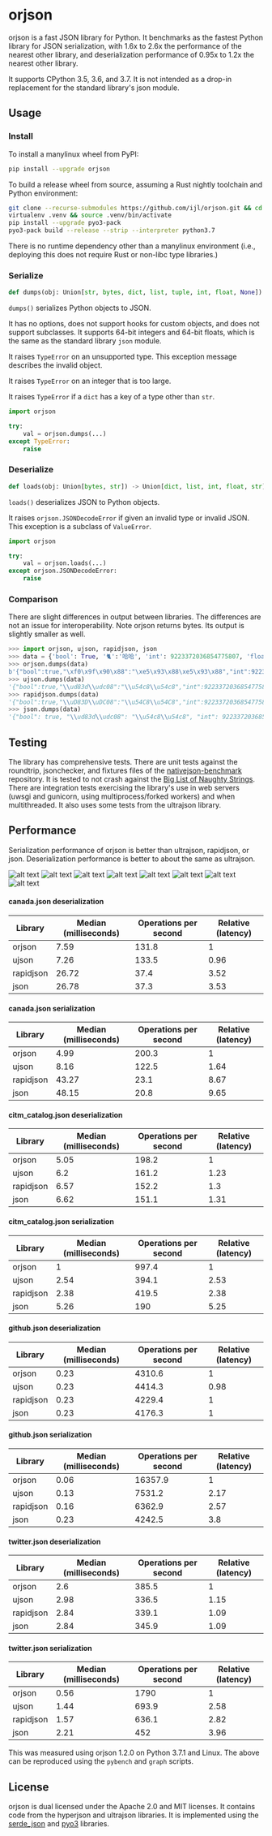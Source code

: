 # orjson

orjson is a fast JSON library for Python. It benchmarks as the fastest Python
library for JSON serialization, with 1.6x to 2.6x the performance of the nearest
other library, and deserialization performance of 0.95x to 1.2x
the nearest other library.

It supports CPython 3.5, 3.6, and 3.7. It is not intended
as a drop-in replacement for the standard library's json module.

## Usage

### Install

To install a manylinux wheel from PyPI:

```sh
pip install --upgrade orjson
```

To build a release wheel from source, assuming a Rust nightly toolchain
and Python environment:

```sh
git clone --recurse-submodules https://github.com/ijl/orjson.git && cd orjson
virtualenv .venv && source .venv/bin/activate
pip install --upgrade pyo3-pack
pyo3-pack build --release --strip --interpreter python3.7
```

There is no runtime dependency other than a manylinux environment (i.e.,
deploying this does not require Rust or non-libc type libraries.)

### Serialize

```python
def dumps(obj: Union[str, bytes, dict, list, tuple, int, float, None]) -> bytes: ...
```

`dumps()` serializes Python objects to JSON.

It has no options, does not support hooks for custom objects, and does not
support subclasses. It supports 64-bit integers and 64-bit floats, which
is the same as the standard library `json` module.

It raises `TypeError` on an unsupported type. This exception message
describes the invalid object.

It raises `TypeError` on an integer that is too large.

It raises `TypeError` if a `dict` has a key of a type other than `str`.


```python
import orjson

try:
    val = orjson.dumps(...)
except TypeError:
    raise
```

### Deserialize

```python
def loads(obj: Union[bytes, str]) -> Union[dict, list, int, float, str]: ...
```

`loads()` deserializes JSON to Python objects.

It raises `orjson.JSONDecodeError` if given an invalid type or invalid
JSON. This exception is a subclass of `ValueError`.


```python
import orjson

try:
    val = orjson.loads(...)
except orjson.JSONDecodeError:
    raise
```

### Comparison

There are slight differences in output between libraries. The differences
are not an issue for interoperability. Note orjson returns bytes. Its output
is slightly smaller as well.

```python
>>> import orjson, ujson, rapidjson, json
>>> data = {'bool': True, '🐈':'哈哈', 'int': 9223372036854775807, 'float': 1.337e+40}
>>> orjson.dumps(data)
b'{"bool":true,"\xf0\x9f\x90\x88":"\xe5\x93\x88\xe5\x93\x88","int":9223372036854775807,"float":1.337e40}'
>>> ujson.dumps(data)
'{"bool":true,"\\ud83d\\udc08":"\\u54c8\\u54c8","int":9223372036854775807,"float":1.337000000000000e+40}'
>>> rapidjson.dumps(data)
'{"bool":true,"\\uD83D\\uDC08":"\\u54C8\\u54C8","int":9223372036854775807,"float":1.337e+40}'
>>> json.dumps(data)
'{"bool": true, "\\ud83d\\udc08": "\\u54c8\\u54c8", "int": 9223372036854775807, "float": 1.337e+40}'
```

## Testing

The library has comprehensive tests. There are unit tests against the
roundtrip, jsonchecker, and fixtures files of the
[nativejson-benchmark](https://github.com/miloyip/nativejson-benchmark)
repository. It is tested to not crash against the
[Big List of Naughty Strings](https://github.com/minimaxir/big-list-of-naughty-strings).
There are integration tests exercising the library's use in web
servers (uwsgi and gunicorn, using multiprocess/forked workers) and when
multithreaded. It also uses some tests from the ultrajson library.

## Performance

Serialization performance of orjson is better than ultrajson, rapidjson, or
json. Deserialization performance is better to about the same as ultrajson.

![alt text](doc/twitter_serialization.png "twitter.json serialization")
![alt text](doc/twitter_deserialization.png "twitter.json deserialization")
![alt text](doc/citm_catalog_serialization.png "citm_catalog.json serialization")
![alt text](doc/citm_catalog_deserialization.png "citm_catalog.json deserialization")
![alt text](doc/github_serialization.png "github.json serialization")
![alt text](doc/github_deserialization.png "github.json deserialization")
![alt text](doc/canada_serialization.png "canada.json serialization")
![alt text](doc/canada_deserialization.png "canada.json deserialization")

#### canada.json deserialization

| Library   |   Median (milliseconds) |   Operations per second |   Relative (latency) |
|-----------|-------------------------|-------------------------|----------------------|
| orjson    |                    7.59 |                   131.8 |                 1    |
| ujson     |                    7.26 |                   133.5 |                 0.96 |
| rapidjson |                   26.72 |                    37.4 |                 3.52 |
| json      |                   26.78 |                    37.3 |                 3.53 |

#### canada.json serialization

| Library   |   Median (milliseconds) |   Operations per second |   Relative (latency) |
|-----------|-------------------------|-------------------------|----------------------|
| orjson    |                    4.99 |                   200.3 |                 1    |
| ujson     |                    8.16 |                   122.5 |                 1.64 |
| rapidjson |                   43.27 |                    23.1 |                 8.67 |
| json      |                   48.15 |                    20.8 |                 9.65 |

#### citm_catalog.json deserialization

| Library   |   Median (milliseconds) |   Operations per second |   Relative (latency) |
|-----------|-------------------------|-------------------------|----------------------|
| orjson    |                    5.05 |                   198.2 |                 1    |
| ujson     |                    6.2  |                   161.2 |                 1.23 |
| rapidjson |                    6.57 |                   152.2 |                 1.3  |
| json      |                    6.62 |                   151.1 |                 1.31 |

#### citm_catalog.json serialization

| Library   |   Median (milliseconds) |   Operations per second |   Relative (latency) |
|-----------|-------------------------|-------------------------|----------------------|
| orjson    |                    1    |                   997.4 |                 1    |
| ujson     |                    2.54 |                   394.1 |                 2.53 |
| rapidjson |                    2.38 |                   419.5 |                 2.38 |
| json      |                    5.26 |                   190   |                 5.25 |

#### github.json deserialization

| Library   |   Median (milliseconds) |   Operations per second |   Relative (latency) |
|-----------|-------------------------|-------------------------|----------------------|
| orjson    |                    0.23 |                  4310.6 |                 1    |
| ujson     |                    0.23 |                  4414.3 |                 0.98 |
| rapidjson |                    0.23 |                  4229.4 |                 1    |
| json      |                    0.23 |                  4176.3 |                 1    |

#### github.json serialization

| Library   |   Median (milliseconds) |   Operations per second |   Relative (latency) |
|-----------|-------------------------|-------------------------|----------------------|
| orjson    |                    0.06 |                 16357.9 |                 1    |
| ujson     |                    0.13 |                  7531.2 |                 2.17 |
| rapidjson |                    0.16 |                  6362.9 |                 2.57 |
| json      |                    0.23 |                  4242.5 |                 3.8  |

#### twitter.json deserialization

| Library   |   Median (milliseconds) |   Operations per second |   Relative (latency) |
|-----------|-------------------------|-------------------------|----------------------|
| orjson    |                    2.6  |                   385.5 |                 1    |
| ujson     |                    2.98 |                   336.5 |                 1.15 |
| rapidjson |                    2.84 |                   339.1 |                 1.09 |
| json      |                    2.84 |                   345.9 |                 1.09 |

#### twitter.json serialization

| Library   |   Median (milliseconds) |   Operations per second |   Relative (latency) |
|-----------|-------------------------|-------------------------|----------------------|
| orjson    |                    0.56 |                  1790   |                 1    |
| ujson     |                    1.44 |                   693.9 |                 2.58 |
| rapidjson |                    1.57 |                   636.1 |                 2.82 |
| json      |                    2.21 |                   452   |                 3.96 |

This was measured using orjson 1.2.0 on Python 3.7.1 and Linux. The above can be
reproduced using the `pybench` and `graph` scripts.

## License

orjson is dual licensed under the Apache 2.0 and MIT licenses. It contains
code from the hyperjson and ultrajson libraries. It is implemented using
the [serde_json](https://github.com/serde-rs/json) and
[pyo3](https://github.com/PyO3/pyo3) libraries.
